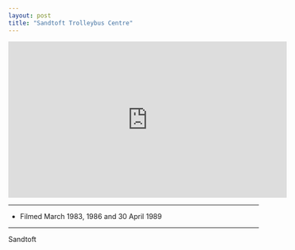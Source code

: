 ```yaml
---
layout: post
title: "Sandtoft Trolleybus Centre"
---
```


<iframe width="560" height="315" src="https://www.youtube.com/embed/x-F1UG6GaEY" title="Sandtoft Trolleybus Centre" frameBorder="0" allow="accelerometer; autoplay; clipboard-write; encrypted-media; gyroscope; picture-in-picture; web-share" allowFullScreen></iframe>

---

- Filmed March 1983, 1986 and 30 April 1989

---

Sandtoft

